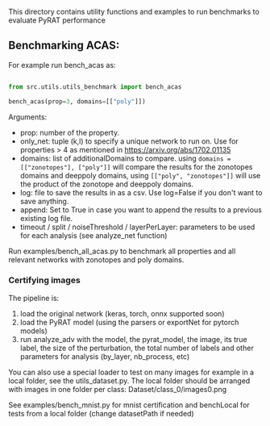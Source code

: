 This directory contains utility functions and examples to run benchmarks to evaluate PyRAT performance

## Benchmarking ACAS:

For example run bench_acas as:

```python

from src.utils.utils_benchmark import bench_acas

bench_acas(prop=3, domains=[["poly"]])
```

Arguments:

- prop: number of the property.
- only_net: tuple (k,l) to specify a unique network to run on. Use for properties > 4 as mentioned
  in https://arxiv.org/abs/1702.01135
- domains: list of additionalDomains to compare. using ```domains = [["zonotopes"], ["poly"]]```
  will compare the results for the zonotopes domains and deeppoly domains, using ```[["poly", "zonotopes"]]``` will
  use the product of the zonotope and deeppoly domains.
- log: file to save the results in as a csv. Use log=False if you don't want to save anything.
- append: Set to True in case you want to append the results to a previous existing log file.
- timeout / split / noiseThreshold / layerPerLayer: parameters to be used for each analysis (see analyze_net function)

Run examples/bench_all_acas.py to benchmark all properties and all relevant networks with zonotopes and poly domains.

### Certifying images

The pipeline is:

1) load the original network (keras, torch, onnx supported soon)
2) load the PyRAT model (using the parsers or exportNet for pytorch models)
3) run analyze_adv with the model, the pyrat_model, the image, its true label, the size of the perturbation, the total
   number of labels and other parameters for analysis (by_layer, nb_process, etc)

You can also use a special loader to test on many images for example in a local folder, see the
utils_dataset.py. The local folder should be arranged with images in one folder per class:
Dataset/class_0/images0.png

See examples/bench_mnist.py for mnist certification and benchLocal for tests from a local folder (change datasetPath if
needed)
